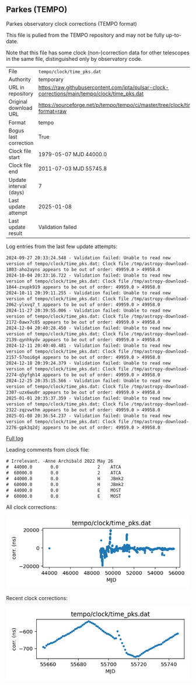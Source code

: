 
## Parkes (TEMPO)

Parkes observatory clock corrections (TEMPO format)

This file is pulled from the TEMPO repository and may not be fully
up-to-date.

Note that this file has some clock (non-)correction data for other
telescopes in the same file, distinguished only by observatory code.

|     |     |
|:--- |:--- |
| File | `tempo/clock/time_pks.dat` |
| Authority | temporary |
| URL in repository | <https://raw.githubusercontent.com/ipta/pulsar-clock-corrections/main/tempo/clock/time_pks.dat> |
| Original download URL | <https://sourceforge.net/p/tempo/tempo/ci/master/tree/clock/time_pks.dat?format=raw> |
| Format | tempo |
| Bogus last correction | True |
| Clock file start | 1979-05-07 MJD 44000.0 |
| Clock file end | 2011-07-03 MJD 55745.8 |
| Update interval (days) | 7 |
| Last update attempt | 2025-01-08 |
| Last update result | Validation failed |

Log entries from the last few update attempts:
```
2024-09-27 20:33:24.548 - Validation failed: Unable to read new version of tempo/clock/time_pks.dat: Clock file /tmp/astropy-download-1803-aho2ayns appears to be out of order: 49959.0 > 49958.0
2024-10-04 20:33:16.722 - Validation failed: Unable to read new version of tempo/clock/time_pks.dat: Clock file /tmp/astropy-download-1844-zxupk919 appears to be out of order: 49959.0 > 49958.0
2024-10-11 20:39:11.255 - Validation failed: Unable to read new version of tempo/clock/time_pks.dat: Clock file /tmp/astropy-download-2062-ylxvq7_t appears to be out of order: 49959.0 > 49958.0
2024-11-27 20:39:55.006 - Validation failed: Unable to read new version of tempo/clock/time_pks.dat: Clock file /tmp/astropy-download-2172-0awx7c85 appears to be out of order: 49959.0 > 49958.0
2024-12-04 20:40:28.450 - Validation failed: Unable to read new version of tempo/clock/time_pks.dat: Clock file /tmp/astropy-download-2139-qynhkydv appears to be out of order: 49959.0 > 49958.0
2024-12-11 20:40:40.481 - Validation failed: Unable to read new version of tempo/clock/time_pks.dat: Clock file /tmp/astropy-download-2157-57ooi6g4 appears to be out of order: 49959.0 > 49958.0
2024-12-18 20:39:24.379 - Validation failed: Unable to read new version of tempo/clock/time_pks.dat: Clock file /tmp/astropy-download-2274-q5yfgh14 appears to be out of order: 49959.0 > 49958.0
2024-12-25 20:35:15.566 - Validation failed: Unable to read new version of tempo/clock/time_pks.dat: Clock file /tmp/astropy-download-2307-uzx6wu0r appears to be out of order: 49959.0 > 49958.0
2025-01-01 20:35:37.359 - Validation failed: Unable to read new version of tempo/clock/time_pks.dat: Clock file /tmp/astropy-download-2322-zqzvwthm appears to be out of order: 49959.0 > 49958.0
2025-01-08 20:36:54.237 - Validation failed: Unable to read new version of tempo/clock/time_pks.dat: Clock file /tmp/astropy-download-2276-gpk3q2dj appears to be out of order: 49959.0 > 49958.0
```
[Full log](https://raw.githubusercontent.com/ipta/pulsar-clock-corrections/main/log/tempo/clock/time_pks.dat.log)

Leading comments from clock file:

    # Irrelevant. -Anne Archibald 2022 May 26
    #  44000.0       0.0               2    ATCA
    #  60000.0       0.0               2    ATCA
    #  44000.0       0.0               H    JBmk2
    #  60000.0       0.0               H    JBmk2
    #  44000.0       0.0               E    MOST
    #  60000.0       0.0               E    MOST



All clock corrections:

![plot of all clock corrections](time_pks.dat.png "All corrections")

Recent clock corrections:

![plot of recent clock corrections](time_pks.dat.short.png "Recent corrections")

